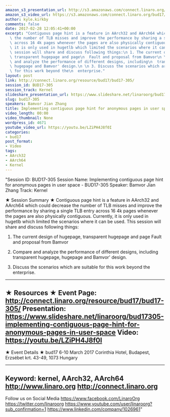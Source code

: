 ```yaml
---
amazon_s3_presentation_url: http://s3.amazonaws.com/connect.linaro.org/bud17/Presentations/BUD17-305%20-%20Implement%20contiguous%20page%20hint%20for%20anonymous%20page%20in%20user%20space%20%281%29.pdf
amazon_s3_video_url: https://s3.amazonaws.com/connect.linaro.org/bud17/Videos/Wednesday/Bud17-305%20Implementing%20contiguous%20page%20hint%20for%20anonymous%20pages%20in%20user%20space.mp4
author: kyle.kirkby
comments: false
date: 2017-02-28 12:05:41+00:00
excerpt: "Contiguous page hint is a feature in AArch32 and AArch64 which could decrease\
  \ the number of TLB misses and improve the performance by sharing a single TLB entry\
  \ across 16 4k pages whenever the pages are also physically contiguous. Currently,\
  \ it is only used in hugetlb which limited the scenarios where it can be used. This\
  \ session will share and discuss following things:\n 1. The current design of hugepage,\
  \ transparent hugepage and page\n  Fault and proposal from Bamvor\n \n 2. Compare\
  \ and analyze the performance of different designs, including\n  transparent hugepage,\
  \ hugepage and Bamvor' design.\n \n 3. Discuss the scenarios which are suitable\
  \ for this work beyond the\n  enterprise."
layout: post
link: http://connect.linaro.org/resource/bud17/bud17-305/
session_id: BUD17-305
session_track: Kernel
slideshare_presentation_url: https://www.slideshare.net/linaroorg/bud17305-implementing-contiguous-page-hint-for-anonymous-pages-in-user-space
slug: bud17-305
speakers: Bamvor Jian Zhang
title: Implementing contiguous page hint for anonymous pages in user space - BUD17-305
video_length: 00:00
video_thumbnail: None
wordpress_id: 4671
youtube_video_url: https://youtu.be/LZiPH4J8f0I
categories:
- bud17
post_format:
- Video
tags:
- AArch32
- AArch64
- Kernel
---
```


"Session ID: BUD17-305
Session Name: Implementing contiguous page hint for anonymous pages in user space - BUD17-305
Speaker: Bamvor Jian Zhang
Track: Kernel


★ Session Summary ★
Contiguous page hint is a feature in AArch32 and AArch64 which could decrease the number of TLB misses and improve the performance by sharing a single TLB entry across 16 4k pages whenever the pages are also physically contiguous. Currently, it is only used in hugetlb which limited the scenarios where it can be used. This session will share and discuss following things:
 1. The current design of hugepage, transparent hugepage and page
  Fault and proposal from Bamvor
 
 2. Compare and analyze the performance of different designs, including
  transparent hugepage, hugepage and Bamvor' design.
 
 3. Discuss the scenarios which are suitable for this work beyond the
  enterprise.
---------------------------------------------------
★ Resources ★
Event Page: http://connect.linaro.org/resource/bud17/bud17-305/
Presentation: https://www.slideshare.net/linaroorg/bud17305-implementing-contiguous-page-hint-for-anonymous-pages-in-user-space
Video: https://youtu.be/LZiPH4J8f0I
 ---------------------------------------------------

★ Event Details ★
bud17
6-10 March 2017
Corinthia Hotel, Budapest,
Erzsébet krt. 43-49,
1073 Hungary

---------------------------------------------------
Keyword: kernel, AArch32, AArch64
http://www.linaro.org
http://connect.linaro.org
---------------------------------------------------
Follow us on Social Media
https://www.facebook.com/LinaroOrg
https://twitter.com/linaroorg
https://www.youtube.com/user/linaroorg?sub_confirmation=1
https://www.linkedin.com/company/1026961"
